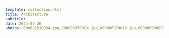 ```yaml
---
template: collection.html
title: Architecture
subtitle: 
date: 2024-02-26
photos: 000082910034.jpg,000086970004.jpg,000086970018.jpg,000086980003.jpg,000086990023.jpg,000003960032.jpg,000019320003.jpg,000019320005.jpg,000019320010.jpg,DSCF3075.jpg
---
```

